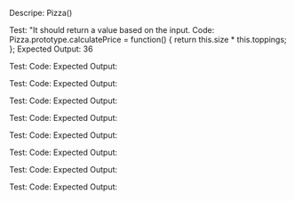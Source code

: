 Descripe: Pizza()

Test: "It should return a value based on the input.
Code:   Pizza.prototype.calculatePrice = function() {
    return this.size * this.toppings;
};
Expected Output: 36

Test:
Code:
Expected Output:

Test:
Code:
Expected Output:

Test:
Code:
Expected Output:

Test:
Code:
Expected Output:

Test:
Code:
Expected Output:

Test:
Code:
Expected Output:

Test:
Code:
Expected Output:

Test:
Code:
Expected Output: